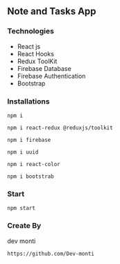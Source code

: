## Note and Tasks App

### Technologies

- React js
- React Hooks
- Redux ToolKit
- Firebase Database
- Firebase Authentication
- Bootstrap

### Installations

```
npm i
```
```
npm i react-redux @reduxjs/toolkit
```
```
npm i firebase
```
```
npm i uuid
```
``` 
npm i react-color
```
```
npm i bootstrab
```

### Start

```
npm start
```

### Create By
dev monti

``` 
https://github.com/Dev-monti
``` 
